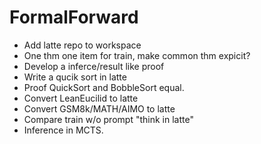 # FormalForward

- Add latte repo to workspace
- One thm one item for train, make common thm expicit?
- Develop a inferce/result like proof
- Write a qucik sort in latte
- Proof QuickSort and BobbleSort equal.
- Convert LeanEucilid to latte
- Convert GSM8k/MATH/AIMO to latte
- Compare train w/o prompt "think in latte"
- Inference in MCTS.
